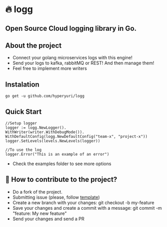 # 🔥 logg

## Open Source Cloud logging library in Go.

## About the project

- Connect your golang microservices logs with this engine!
- Send your logs to kafka, rabbitMQ or REST! And then manage them!
- Feel free to implement more writers

## Instalation

`go get -u github.com/hyperyuri/logg`

## Quick Start

```
//Setup logger
logger := logg.NewLogger().
WithWriter(writer.WithDebugMode()).
WithDefaultConfig(logg.NewDefaultConfig("team-x", "project-x"))
logger.SetLevels(levels.NewLevels(logger))

//To use the log
logger.Error("This is an example of an error")
```

- Check the examples folder to see more options

## 💪 How to contribute to the project?

- Do a fork of the project.
- Submitting issue (please, follow [template](https://github.com/hyperyuri/logg/tree/master/.github/ISSUE_TEMPLATE/ISSUE_FORM.md))
- Create a new branch with your changes: git checkout -b my-feature
- Save your changes and create a commit with a message: git commit -m "feature: My new feature"
- Send your changes and send a PR

